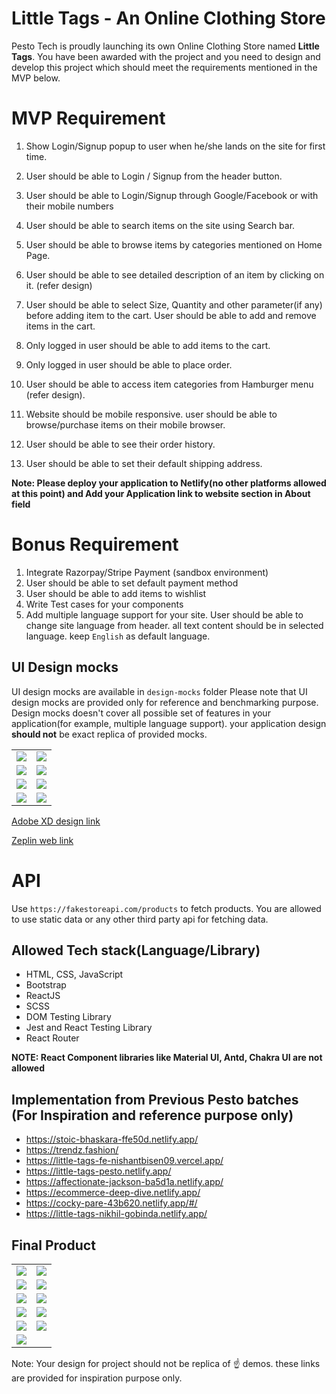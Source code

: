 # Little Tags - An Online Clothing Store

Pesto Tech is proudly launching its own Online Clothing Store named **Little Tags**. You have been awarded with the project and you need to design and develop this project which should meet the requirements mentioned in the MVP below.

# MVP Requirement

1. Show Login/Signup popup to user when he/she lands on the site for first time.
2. User should be able to Login / Signup from the header button.
3. User should be able to Login/Signup through Google/Facebook or with their mobile numbers
4. User should be able to search items on the site using Search bar.
5. User should be able to browse items by categories mentioned on Home Page.
6. User should be able to see detailed description of an item by clicking on it. (refer design)
7. User should be able to select Size, Quantity and other parameter(if any) before adding item to the cart.
   User should be able to add and remove items in the cart.
8. Only logged in user should be able to add items to the cart.
9. Only logged in user should be able to place order.
10. User should be able to access item categories from Hamburger menu (refer design).

11. Website should be mobile responsive. user should be able to browse/purchase items on their mobile browser.
12. User should be able to see their order history.
13. User should be able to set their default shipping address.

**Note: Please deploy your application to Netlify(no other platforms allowed at this point) and Add your Application link to website section in About field**

# Bonus Requirement

1. Integrate Razorpay/Stripe Payment (sandbox environment)
2. User should be able to set default payment method
3. User should be able to add items to wishlist
4. Write Test cases for your components
5. Add multiple language support for your site. User should be able to change site language from header. all text content should be in selected language. keep `English` as default language.

## UI Design mocks

UI design mocks are available in `design-mocks` folder
Please note that UI design mocks are provided only for reference and benchmarking purpose. Design mocks doesn't cover all possible set of features in your application(for example, multiple language support). your application design **should not** be exact replica of provided mocks.

|                                    |                                        |
| :--------------------------------: | :------------------------------------: |
|     ![](design-mocks/home.png)     |  ![](design-mocks/home_logged_in.png)  |
| ![](design-mocks/product_list.png) |     ![](design-mocks/product.png)      |
|     ![](design-mocks/cart.png)     |     ![](design-mocks/checkout.png)     |
|    ![](design-mocks/orders.png)    | ![](design-mocks/successful_order.png) |

[Adobe XD design link](https://drive.google.com/file/d/1_e7X57CoN7YhDlapVlLkL14ksVTzAwQh/view?usp=sharing)

[Zeplin web link](https://zpl.io/a7j7MJE)

# API

Use `https://fakestoreapi.com/products` to fetch products.
You are allowed to use static data or any other third party api for fetching data.
## Allowed Tech stack(Language/Library)

- HTML, CSS, JavaScript
- Bootstrap
- ReactJS
- SCSS
- DOM Testing Library
- Jest and React Testing Library
- React Router

**NOTE: React Component libraries like Material UI, Antd, Chakra UI are not allowed**


## Implementation from Previous Pesto batches (For Inspiration and reference purpose only)


- https://stoic-bhaskara-ffe50d.netlify.app/
- https://trendz.fashion/
- https://little-tags-fe-nishantbisen09.vercel.app/
- https://little-tags-pesto.netlify.app/
- https://affectionate-jackson-ba5d1a.netlify.app/
- https://ecommerce-deep-dive.netlify.app/
- https://cocky-pare-43b620.netlify.app/#/
- https://little-tags-nikhil-gobinda.netlify.app/


## Final Product

|                                  |                                  |
| :------------------------------: | :------------------------------: |
|     ![](final-product/1.png)     |     ![](final-product/2.png)     |
|     ![](final-product/3.png)     |     ![](final-product/4.png)     |
|     ![](final-product/5.png)     |     ![](final-product/6.png)     |
|     ![](final-product/7.png)     |     ![](final-product/8.png)     |
|     ![](final-product/9.png)     |     ![](final-product/10.png)    |
|     ![](final-product/11.png)    |                                  |

Note: Your design for project should not be replica of ☝️ demos. these links are provided for inspiration purpose only.
